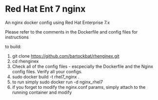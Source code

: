 # Red Hat Ent 7 nginx
An nginx docker config using Red Hat Enterprise 7.x

Please refer to the comments in the Dockerfile and config files for instructions

to build:

1. git clone https://github.com/bartockbat/rhenginex.git
2. cd rhenginex
3. Check all of the config files - escpecially the Dockerfile and the Nginx config files. Verify all your configs.
4. sudo docker build -t rhel7_nginx .
5. to run simply sudo docker run -d nginx_rhel7
6. if you forget to modify the nginx.conf params, simply attach to the running container and modify

